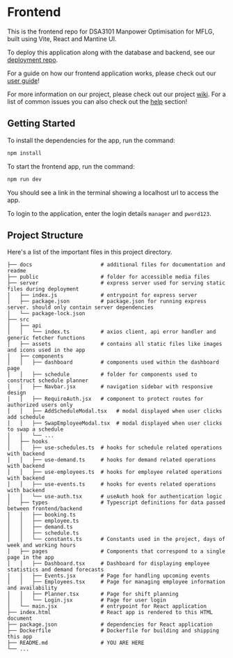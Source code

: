 # Frontend

This is the frontend repo for DSA3101 Manpower Optimisation for MFLG, built using Vite, React and Mantine UI.

To deploy this application along with the database and backend, see our [deployment repo](https://github.com/kevin-pek/dsa3101-deployment).

For a guide on how our frontend application works, please check out our [user guide](https://docs.google.com/document/d/1UIK-Pzp5kED8erwhT2WhK-t0zv-lOWuc3SqK3n4nTaQ/edit?usp=sharing)!

For more information on our project, please check out our project [wiki](https://github.com/kevin-pek/dsa3101-deployment/wiki). For a list of common issues you can also check out the [help](https://github.com/kevin-pek/dsa3101-deployment/wiki/Help) section!

## Getting Started

To install the dependencies for the app, run the command:

```sh
npm install
```

To start the frontend app, run the command:

```sh
npm run dev
```

You should see a link in the terminal showing a localhost url to access the app.

To login to the application, enter the login details `manager` and `pword123`.

## Project Structure

Here's a list of the important files in this project directory.

```plaintext
├── docs                      # additional files for documentation and readme
├── public                    # folder for accessible media files
├── server                    # express server used for serving static files during deployment
│   ├── index.js              # entrypoint for express server
│   ├── package.json          # package.json for running express server. should only contain server dependencies
│   └── package-lock.json
├── src
│   ├── api
│   │   └── index.ts          # axios client, api error handler and generic fetcher functions
│   ├── assets                # contains all static files like images and icons used in the app
│   ├── components
│   │   ├── dashboard         # components used within the dashboard page
│   │   ├── schedule          # folder for components used to construct schedule planner
│   │   ├── Navbar.jsx        # navigation sidebar with responsive design
│   │   ├── RequireAuth.jsx   # component to protect routes for authorized users only
│   │   ├── AddScheduleModal.tsx   # modal displayed when user clicks add schedule
│   │   ├── SwapEmployeeModal.tsx  # modal displayed when user clicks to swap a schedule
│   │   └── ...
│   ├── hooks
│   │   ├── use-schedules.ts  # hooks for schedule related operations with backend
│   │   ├── use-demand.ts     # hooks for demand related operations with backend
│   │   ├── use-employees.ts  # hooks for employee related operations with backend
│   │   ├── use-events.ts     # hooks for events related operations with backend
│   │   └── use-auth.tsx      # useAuth hook for authentication logic
│   ├── types                 # Typescript definitions for data passed between frontend/backend
│   │   ├── booking.ts
│   │   ├── employee.ts
│   │   ├── demand.ts
│   │   ├── schedule.ts
│   │   └── constants.ts      # Constants used in the project, days of week and working hours
│   ├── pages                 # Components that correspond to a single page in the app
│   │   ├── Dashboard.tsx     # Dashboard for displaying employee statistics and demand forecasts
│   │   ├── Events.jsx        # Page for handling upcoming events
│   │   ├── Employees.tsx     # Page for managing employee information and availability
│   │   ├── Planner.tsx       # Page for shift planning
│   │   └── Login.jsx         # Page for user login
│   └── main.jsx              # entrypoint for React application
├── index.html                # React app is rendered to this HTML document
├── package.json              # dependencies for React application
├── Dockerfile                # Dockerfile for building and shipping this app
├── README.md                 # YOU ARE HERE
└── ...
```
